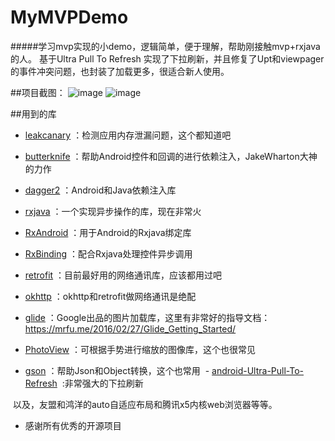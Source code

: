 # MyMVPDemo
#####学习mvp实现的小demo，逻辑简单，便于理解，帮助刚接触mvp+rxjava的人。
基于Ultra Pull To Refresh 实现了下拉刷新，并且修复了Upt和viewpager的事件冲突问题，也封装了加载更多，很适合新人使用。

##项目截图：
![image](https://github.com/xu649526275/MyMVPDemo/blob/master/pic/gif01.gif)
![image](https://github.com/xu649526275/MyMVPDemo/blob/master/pic/gif02.gif)

##用到的库
- [leakcanary](https://github.com/square/leakcanary)
	：检测应用内存泄漏问题，这个都知道吧
- [butterknife](https://github.com/JakeWharton/butterknife)
	：帮助Android控件和回调的进行依赖注入，JakeWharton大神的力作
- [dagger2](https://github.com/google/dagger)
	：Android和Java依赖注入库
- [rxjava](https://github.com/ReactiveX/RxJava)
	：一个实现异步操作的库，现在非常火
- [RxAndroid](https://github.com/ReactiveX/RxAndroid)
	：用于Android的Rxjava绑定库
- [RxBinding](https://github.com/JakeWharton/RxBinding)
	：配合Rxjava处理控件异步调用
 - [retrofit](https://github.com/square/retrofit)
	：目前最好用的网络通讯库，应该都用过吧
- [okhttp](https://github.com/square/okhttp)
	：okhttp和retrofit做网络通讯是绝配
 - [glide](https://github.com/bumptech/glide)
	：Google出品的图片加载库，这里有非常好的指导文档：https://mrfu.me/2016/02/27/Glide_Getting_Started/
  
  - [PhotoView](https://github.com/chrisbanes/PhotoView)
	：可根据手势进行缩放的图像库，这个也很常见
  - [gson](https://github.com/google/gson)
	：帮助Json和Object转换，这个也常用
  - [android-Ultra-Pull-To-Refresh](https://github.com/liaohuqiu/android-Ultra-Pull-To-Refresh)
  :非常强大的下拉刷新
  
  
  以及，友盟和鸿洋的auto自适应布局和腾讯x5内核web浏览器等等。
  
  - 感谢所有优秀的开源项目
